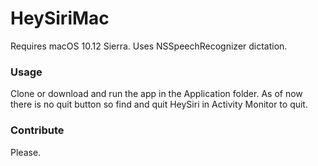 # HeySiriMac

Requires macOS 10.12 Sierra. Uses NSSpeechRecognizer dictation.

### Usage
Clone or download and run the app in the Application folder. As of now there is no quit button so find and quit HeySiri in Activity Monitor to quit. 

### Contribute
Please.
